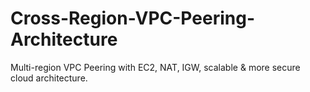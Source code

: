 # Cross-Region-VPC-Peering-Architecture
Multi-region VPC Peering with EC2, NAT, IGW, scalable &amp; more secure cloud architecture.
